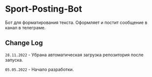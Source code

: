 # Sport-Posting-Bot
Бот для форматирования текста. Оформляет и постит сообщение в канал в телеграме.

## Change Log

`28.11.2022` - Убрана автоматическая загрузка репозитория после запуска.

`05.05.2022` - Начало разработки.